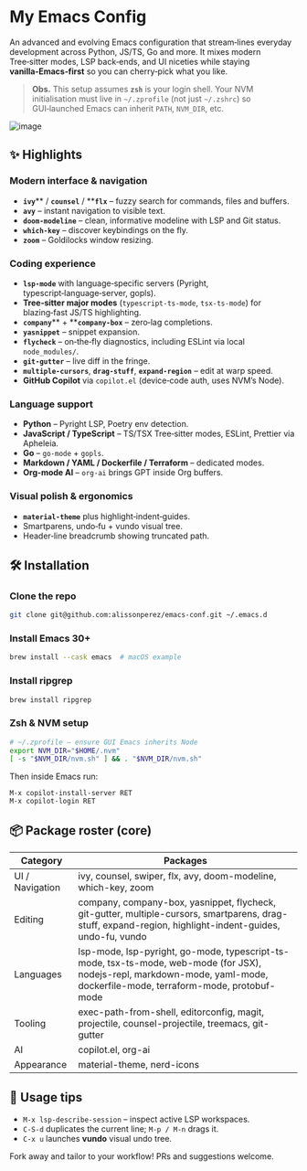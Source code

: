 # My Emacs Config

An advanced and evolving Emacs configuration that stream‑lines everyday development across Python, JS/TS, Go and more.  It mixes modern Tree‑sitter modes, LSP back‑ends, and UI niceties while staying **vanilla‑Emacs‑first** so you can cherry‑pick what you like.

> **Obs.** This setup assumes **`zsh`** is your login shell.  Your NVM initialisation must live in `~/.zprofile` (not just `~/.zshrc`) so GUI‑launched Emacs can inherit `PATH`, `NVM_DIR`, etc.

![image](https://github.com/user-attachments/assets/78528fce-d285-4353-b3a6-9980729c7761)

## ✨ Highlights

### Modern interface & navigation

* **`ivy`**\*\* / ****`counsel`**** / \*\***`flx`** – fuzzy search for commands, files and buffers.
* **`avy`** – instant navigation to visible text.
* **`doom-modeline`** – clean, informative modeline with LSP and Git status.
* **`which-key`** – discover keybindings on the fly.
* **`zoom`** – Goldilocks window resizing.

### Coding experience

* **`lsp-mode`** with language‑specific servers (Pyright, typescript‑language‑server, gopls).
* **Tree‑sitter major modes** (`typescript‑ts‑mode`, `tsx‑ts‑mode`) for blazing‑fast JS/TS highlighting.
* **`company`**\*\* + \*\***`company‑box`** – zero‑lag completions.
* **`yasnippet`** – snippet expansion.
* **`flycheck`** – on‑the‑fly diagnostics, including ESLint via local `node_modules/`.
* **`git-gutter`** – live diff in the fringe.
* **`multiple-cursors`**, **`drag-stuff`**, **`expand-region`** – edit at warp speed.
* **GitHub Copilot** via `copilot.el` (device‑code auth, uses NVM’s Node).

### Language support

* **Python** – Pyright LSP, Poetry env detection.
* **JavaScript / TypeScript** – TS/TSX Tree‑sitter modes, ESLint, Prettier via Apheleia.
* **Go** – `go-mode` + `gopls`.
* **Markdown / YAML / Dockerfile / Terraform** – dedicated modes.
* **Org‑mode AI** – `org-ai` brings GPT inside Org buffers.

### Visual polish & ergonomics

* **`material-theme`** plus highlight‑indent‑guides.
* Smartparens, undo‑fu + vundo visual tree.
* Header‑line breadcrumb showing truncated path.

## 🛠 Installation

### Clone the repo

```bash
git clone git@github.com:alissonperez/emacs-conf.git ~/.emacs.d
```

### Install Emacs 30+

```bash
brew install --cask emacs  # macOS example
```

### Install ripgrep

```bash
brew install ripgrep
```

### Zsh & NVM setup

```zsh
# ~/.zprofile – ensure GUI Emacs inherits Node
export NVM_DIR="$HOME/.nvm"
[ -s "$NVM_DIR/nvm.sh" ] && . "$NVM_DIR/nvm.sh"
```

Then inside Emacs run:

```text
M-x copilot-install-server RET
M-x copilot-login RET
```

## 📦 Package roster (core)

| Category        | Packages                                                                                                                                                                   |
| --------------- | -------------------------------------------------------------------------------------------------------------------------------------------------------------------------- |
| UI / Navigation | ivy, counsel, swiper, flx, avy, doom-modeline, which-key, zoom                                                                                                             |
| Editing         | company, company-box, yasnippet, flycheck, git-gutter, multiple-cursors, smartparens, drag-stuff, expand-region, highlight-indent-guides, undo-fu, vundo                   |
| Languages       | lsp-mode, lsp-pyright, go-mode, typescript-ts-mode, tsx-ts-mode, web-mode (for JSX), nodejs-repl, markdown-mode, yaml-mode, dockerfile-mode, terraform-mode, protobuf-mode |
| Tooling         | exec-path-from-shell, editorconfig, magit, projectile, counsel-projectile, treemacs, git-gutter                                                                            |
| AI              | copilot.el, org-ai                                                                                                                                                         |
| Appearance      | material-theme, nerd-icons                                                                                                                                                 |

## 🚀 Usage tips

* `M-x lsp-describe-session` – inspect active LSP workspaces.
* `C-S-d` duplicates the current line; `M-p / M-n` drags it.
* `C-x u` launches **vundo** visual undo tree.

Fork away and tailor to your workflow!  PRs and suggestions welcome.

